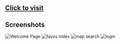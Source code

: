## [Click to visit](https://favoplaces.herokuapp.com)

## Screenshots
![Welcome Page](https://user-images.githubusercontent.com/23082500/41386664-9ad3bdde-6f50-11e8-8feb-0f399d1f1381.png)
![favos index](https://user-images.githubusercontent.com/23082500/41248315-9f0022d6-6d7e-11e8-8397-7406123e9c1a.jpg)
![map search](https://user-images.githubusercontent.com/23082500/41248316-9f13748a-6d7e-11e8-8217-bae15c5ed9cd.jpg)
![login](https://user-images.githubusercontent.com/23082500/41248314-9ee9f29a-6d7e-11e8-8bd4-94f638d60f24.jpg)
